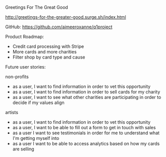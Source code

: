 Greetings For The Great Good

http://greetings-for-the-greater-good.surge.sh/index.html

GitHub: https://github.com/aimeeroxanne/q1project

Product Roadmap:
- Credit card processing with Stripe
- More cards and more charities
- Filter shop by card type and cause

Future user stories:

non-profits

- as a user, I want to find information in order to vet this opportunity
- as a user, I want to find information in order to sell cards for my charity
- as a user, I want to see what other charities are participating in order to decide if my values align


artists

- as a user, I want to find information in order to vet this opportunity
- as a user, I want to be able to fill out a form to get in touch with sales
- as a user I want to see testimonials in order for me to understand what I'm getting myself into
- as a user I want to be able to access analytics based on how my cards are selling
